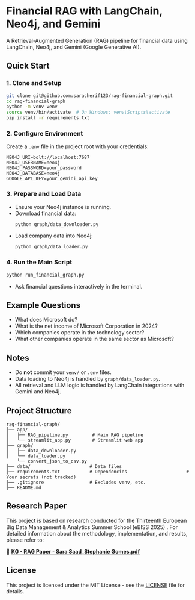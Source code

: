 # Financial RAG with LangChain, Neo4j, and Gemini

A Retrieval-Augmented Generation (RAG) pipeline for financial data using LangChain, Neo4j, and Gemini (Google Generative AI).

## Quick Start

### 1. Clone and Setup
```bash
git clone git@github.com:saracherif123/rag-financial-graph.git
cd rag-financial-graph
python -m venv venv
source venv/bin/activate  # On Windows: venv\Scripts\activate
pip install -r requirements.txt
```

### 2. Configure Environment
Create a `.env` file in the project root with your credentials:
```
NEO4J_URI=bolt://localhost:7687
NEO4J_USERNAME=neo4j
NEO4J_PASSWORD=your_password
NEO4J_DATABASE=neo4j
GOOGLE_API_KEY=your_gemini_api_key
```

### 3. Prepare and Load Data
- Ensure your Neo4j instance is running.
- Download financial data:
  ```bash
  python graph/data_downloader.py
  ```
- Load company data into Neo4j:
  ```bash
  python graph/data_loader.py
  ```

### 4. Run the Main Script
```bash
python run_financial_graph.py
```
- Ask financial questions interactively in the terminal.

## Example Questions
- What does Microsoft do?
- What is the net income of Microsoft Corporation in 2024?
- Which companies operate in the technology sector?
- What other companies operate in the same sector as Microsoft?

## Notes
- Do **not** commit your `venv/` or `.env` files.
- Data loading to Neo4j is handled by `graph/data_loader.py`.
- All retrieval and LLM logic is handled by LangChain integrations with Gemini and Neo4j.

## Project Structure
```
rag-financial-graph/
├── app/
│   ├── RAG_pipeline.py         # Main RAG pipeline
│   └── streamlit_app.py        # Streamlit web app
├── graph/
│   ├── data_downloader.py
│   └── data_loader.py
    └── convert_json_to_csv.py
├── data/                      # Data files
├── requirements.txt           # Dependencies                      # Your secrets (not tracked)
├── .gitignore                 # Excludes venv, etc.
├── README.md
```
## Research Paper
This project is based on research conducted for the Thirteenth European Big Data Management & Analytics Summer School (eBISS 2025) . For detailed information about the methodology, implementation, and results, please refer to:

📄 **[KG - RAG Paper - Sara Saad_Stephanie Gomes.pdf](https://www.researchgate.net/publication/393193258_Graph-Enhanced_RAG_A_Survey_of_Methods_Architectures_and_Performance)**


## License

This project is licensed under the MIT License - see the [LICENSE](LICENSE) file for details.

